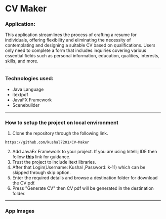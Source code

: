 # CV Maker

### Application:
This application streamlines the process of crafting a resume for individuals, offering flexibility and eliminating the necessity of contemplating and designing a suitable CV based on qualifications. Users only need to complete a form that includes inquiries covering various essential fields such as personal information, education, qualities, interests, skills, and more.
***

### Technologies used:
- Java Language
- itextpdf
- JavaFX Framework
- Scenebuilder

***
### How to setup the project on local environment
1. Clone the repository through the following link.
```
https://github.com/kushal7201/CV-Maker
```
2. Add JavaFx Framework to your project. If you are using Intellij IDE then follow **[this](https://www.jetbrains.com/help/idea/javafx.html)** link for guidance.
3. Trust the project to include itext libraries.
4. After that Login(Username: Kushal  ,Password: k-11) which can be skipped through skip option.
5. Enter the required details and browse a destination folder for download the CV pdf. 
6. Press "Generate CV" then CV pdf will be generated in the destination folder.


***
### App Images